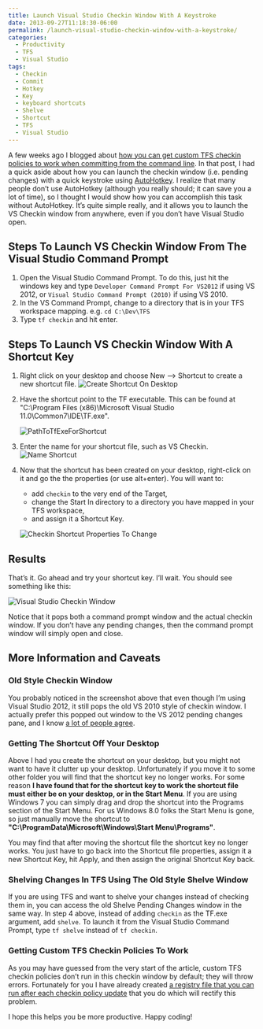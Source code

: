 ```yaml
---
title: Launch Visual Studio Checkin Window With A Keystroke
date: 2013-09-27T11:18:30-06:00
permalink: /launch-visual-studio-checkin-window-with-a-keystroke/
categories:
  - Productivity
  - TFS
  - Visual Studio
tags:
  - Checkin
  - Commit
  - Hotkey
  - Key
  - keyboard shortcuts
  - Shelve
  - Shortcut
  - TFS
  - Visual Studio
---
```


A few weeks ago I blogged about [how you can get custom TFS checkin policies to work when committing from the command line](https://blog.danskingdom.com/getting-custom-tfs-checkin-policies-to-work-when-committing-from-the-command-line-i-e-tf-checkin/). In that post, I had a quick aside about how you can launch the checkin window (i.e. pending changes) with a quick keystroke using [AutoHotkey](http://www.autohotkey.com/). I realize that many people don’t use AutoHotkey (although you really should; it can save you a lot of time), so I thought I would show how you can accomplish this task without AutoHotkey. It’s quite simple really, and it allows you to launch the VS Checkin window from anywhere, even if you don’t have Visual Studio open.

## Steps To Launch VS Checkin Window From The Visual Studio Command Prompt

1. Open the Visual Studio Command Prompt. To do this, just hit the windows key and type `Developer Command Prompt For VS2012` if using VS 2012, or `Visual Studio Command Prompt (2010)` if using VS 2010.
1. In the VS Command Prompt, change to a directory that is in your TFS workspace mapping. e.g. `cd C:\Dev\TFS`
1. Type `tf checkin` and hit enter.

## Steps To Launch VS Checkin Window With A Shortcut Key

1. Right click on your desktop and choose New –> Shortcut to create a new shortcut file.
   ![Create Shortcut On Desktop](/assets/Posts/2013/09/CreateShortcutOnDesktop1.png)
1. Have the shortcut point to the TF executable. This can be found at "C:\Program Files (x86)\Microsoft Visual Studio 11.0\Common7\IDE\TF.exe".

    ![PathToTfExeForShortcut](/assets/Posts/2013/09/PathToTfExeForShortcut.png)
1. Enter the name for your shortcut file, such as VS Checkin.
    ![Name Shortcut](/assets/Posts/2013/09/NameShortcut.png)
1. Now that the shortcut has been created on your desktop, right-click on it and go the the properties (or use alt+enter). You will want to:
   - add `checkin` to the very end of the Target,
   - change the Start In directory to a directory you have mapped in your TFS workspace,
   - and assign it a Shortcut Key.

    ![Checkin Shortcut Properties To Change](/assets/Posts/2013/10/CheckinShortcutPropertiesToChange.png)

## Results

That’s it. Go ahead and try your shortcut key. I’ll wait. You should see something like this:

![Visual Studio Checkin Window](/assets/Posts/2013/09/VsCheckinWindow.png)

Notice that it pops both a command prompt window and the actual checkin window. If you don’t have any pending changes, then the command prompt window will simply open and close.

## More Information and Caveats

### Old Style Checkin Window

You probably noticed in the screenshot above that even though I’m using Visual Studio 2012, it still pops the old VS 2010 style of checkin window. I actually prefer this popped out window to the VS 2012 pending changes pane, and I know [a lot of people agree](http://visualstudio.uservoice.com/forums/121579-visual-studio/suggestions/2654486-vs11-bring-back-the-old-pending-changes-window).

### Getting The Shortcut Off Your Desktop

Above I had you create the shortcut on your desktop, but you might not want to have it clutter up your desktop. Unfortunately if you move it to some other folder you will find that the shortcut key no longer works. For some reason __I have found that for the shortcut key to work the shortcut file must either be on your desktop, or in the Start Menu__. If you are using Windows 7 you can simply drag and drop the shortcut into the Programs section of the Start Menu. For us Windows 8.0 folks the Start Menu is gone, so just manually move the shortcut to __"C:\ProgramData\Microsoft\Windows\Start Menu\Programs"__.

You may find that after moving the shortcut file the shortcut key no longer works. You just have to go back into the Shortcut file properties, assign it a new Shortcut Key, hit Apply, and then assign the original Shortcut Key back.

### Shelving Changes In TFS Using The Old Style Shelve Window

If you are using TFS and want to shelve your changes instead of checking them in, you can access the old Shelve Pending Changes window in the same way. In step 4 above, instead of adding `checkin` as the TF.exe argument, add `shelve`. To launch it from the Visual Studio Command Prompt, type `tf shelve` instead of `tf checkin`.

### Getting Custom TFS Checkin Policies To Work

As you may have guessed from the very start of the article, custom TFS checkin policies don’t run in this checkin window by default; they will throw errors. Fortunately for you I have already created [a registry file that you can run after each checkin policy update](https://blog.danskingdom.com/getting-custom-tfs-checkin-policies-to-work-when-committing-from-the-command-line-i-e-tf-checkin/) that you do which will rectify this problem.

I hope this helps you be more productive. Happy coding!
